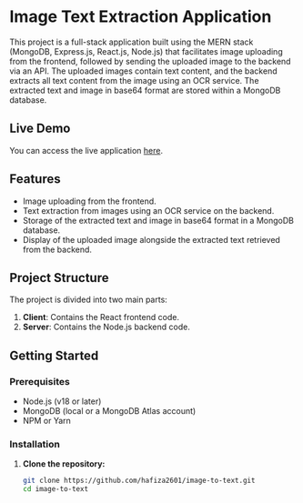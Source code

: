 # Image Text Extraction Application

This project is a full-stack application built using the MERN stack (MongoDB, Express.js, React.js, Node.js) that facilitates image uploading from the frontend, followed by sending the uploaded image to the backend via an API. The uploaded images contain text content, and the backend extracts all text content from the image using an OCR service. The extracted text and image in base64 format are stored within a MongoDB database.

## Live Demo

You can access the live application [here](https://image-to-text-frontend-seven.vercel.app/).

## Features

- Image uploading from the frontend.
- Text extraction from images using an OCR service on the backend.
- Storage of the extracted text and image in base64 format in a MongoDB database.
- Display of the uploaded image alongside the extracted text retrieved from the backend.

## Project Structure

The project is divided into two main parts:

1. **Client**: Contains the React frontend code.
2. **Server**: Contains the Node.js backend code.

## Getting Started

### Prerequisites

- Node.js (v18 or later)
- MongoDB (local or a MongoDB Atlas account)
- NPM or Yarn

### Installation

1. **Clone the repository:**

   ```bash
   git clone https://github.com/hafiza2601/image-to-text.git
   cd image-to-text
